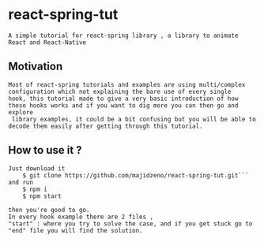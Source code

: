 <!-- @format -->

# react-spring-tut

    A simple tutorial for react-spring library , a library to animate React and React-Native

## Motivation

    Most of react-spring tutorials and examples are using multi/complex configuration which not explaining the bare use of every single
    hook, this tutorial made to give a very basic introduction of how these hooks works and if you want to dig more you can then go and explore
     library examples, it could be a bit confusing but you will be able to decode them easily after getting through this tutorial.

## How to use it ?

    Just download it
        $ git clone https://github.com/majidzeno/react-spring-tut.git```
    and run
        $ npm i
        $ npm start

    then you're good to go.
    In every hook example there are 2 files ,
    "start" : where you try to solve the case, and if you get stuck go to "end" file you will find the solution.
